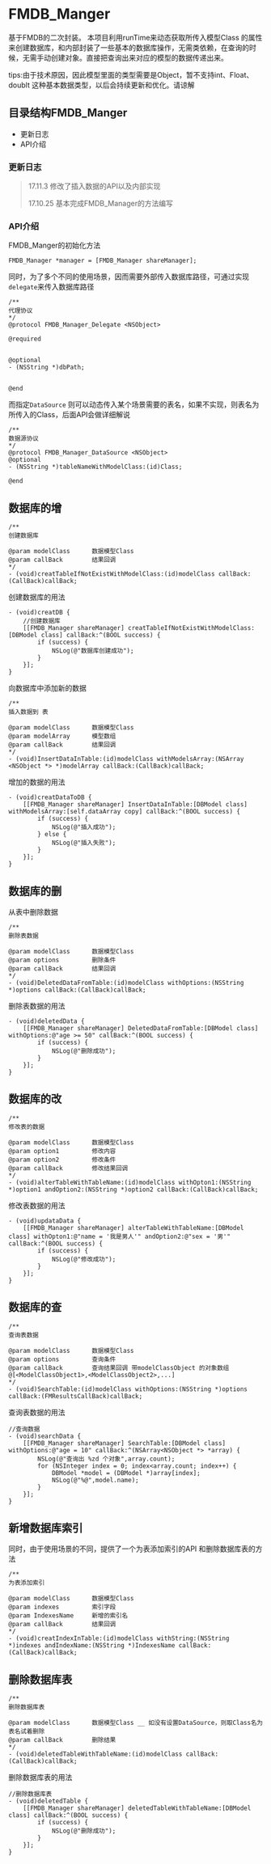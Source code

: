# FMDB_Manger
基于FMDB的二次封装。
本项目利用runTime来动态获取所传入模型Class 的属性来创建数据库，和内部封装了一些基本的数据库操作，无需类依赖，在查询的时候，无需手动创建对象。直接把查询出来对应的模型的数据传递出来。

tips:由于技术原因，因此模型里面的类型需要是Object，暂不支持int、Float、doublt 这种基本数据类型，以后会持续更新和优化。请谅解


## 目录结构FMDB_Manger
- 更新日志
- API介绍


### 更新日志
> 17.11.3 修改了插入数据的API以及内部实现
>
> 17.10.25 基本完成FMDB_Manager的方法编写


### API介绍
FMDB_Manger的初始化方法
```objc
FMDB_Manager *manager = [FMDB_Manager shareManager];
```

同时，为了多个不同的使用场景，因而需要外部传入数据库路径，可通过实现```delegate```来传入数据库路径
```objc
/**
代理协议
*/
@protocol FMDB_Manager_Delegate <NSObject>

@required


@optional
- (NSString *)dbPath;


@end
```
而指定```DataSource``` 则可以动态传入某个场景需要的表名，如果不实现，则表名为所传入的Class，后面API会做详细解说
```objc
/**
数据源协议
*/
@protocol FMDB_Manager_DataSource <NSObject>
@optional
- (NSString *)tableNameWithModelClass:(id)Class;

@end
```

## 数据库的增
```objc
/**
创建数据库

@param modelClass      数据模型Class
@param callBack        结果回调
*/
- (void)creatTableIfNotExistWithModelClass:(id)modelClass callBack:(CallBack)callBack;
```
创建数据库的用法
```objc
- (void)creatDB {
    //创建数据库
    [[FMDB_Manager shareManager] creatTableIfNotExistWithModelClass:[DBModel class] callBack:^(BOOL success) {
        if (success) {
            NSLog(@"数据库创建成功");
        }
    }];
}
```

向数据库中添加新的数据
```objc
/**
插入数据到 表

@param modelClass      数据模型Class
@param modelArray      模型数组
@param callBack        结果回调
*/
- (void)InsertDataInTable:(id)modelClass withModelsArray:(NSArray <NSObject *> *)modelArray callBack:(CallBack)callBack;
```
增加的数据的用法
```objc
- (void)creatDataToDB {
    [[FMDB_Manager shareManager] InsertDataInTable:[DBModel class] withModelsArray:[self.dataArray copy] callBack:^(BOOL success) {
        if (success) {
            NSLog(@"插入成功");
        } else {
            NSLog(@"插入失败");
        }
    }];
}
```




## 数据库的删
从表中删除数据
```objc
/**
删除表数据

@param modelClass      数据模型Class
@param options         删除条件
@param callBack        结果回调
*/
- (void)DeletedDataFromTable:(id)modelClass withOptions:(NSString *)options callBack:(CallBack)callBack;
```
删除表数据的用法
```objc
- (void)deletedData {
    [[FMDB_Manager shareManager] DeletedDataFromTable:[DBModel class] withOptions:@"age >= 50" callBack:^(BOOL success) {
        if (success) {
            NSLog(@"删除成功");
        }
    }];
}
```

## 数据库的改
```objc
/**
修改表的数据

@param modelClass      数据模型Class
@param option1         修改内容
@param option2         修改条件
@param callBack        修改结果回调
*/
- (void)alterTableWithTableName:(id)modelClass withOpton1:(NSString *)option1 andOption2:(NSString *)option2 callBack:(CallBack)callBack;
```
修改表数据的用法
```objc
- (void)updataData {
    [[FMDB_Manager shareManager] alterTableWithTableName:[DBModel class] withOpton1:@"name = '我是男人'" andOption2:@"sex = '男'" callBack:^(BOOL success) {
        if (success) {
            NSLog(@"修改成功");
        }
    }];
}
```

## 数据库的查
```objc
/**
查询表数据

@param modelClass      数据模型Class
@param options         查询条件
@param callBack        查询结果回调 带modelClassObject 的对象数组 @[<ModelClassObject1>,<ModelClassObject2>,...]
*/
- (void)SearchTable:(id)modelClass withOptions:(NSString *)options callBack:(FMResultsCallBack)callBack;
```
查询表数据的用法
```objc
//查询数据
- (void)searchData {
    [[FMDB_Manager shareManager] SearchTable:[DBModel class] withOptions:@"age = 10" callBack:^(NSArray<NSObject *> *array) {
        NSLog(@"查询出 %zd 个对象",array.count);
        for (NSInteger index = 0; index<array.count; index++) {
            DBModel *model = (DBModel *)array[index];
            NSLog(@"%@",model.name);
        }
    }];
}
```

## 新增数据库索引
同时，由于使用场景的不同，提供了一个为表添加索引的API 和删除数据库表的方法
```objc
/**
为表添加索引

@param modelClass      数据模型Class
@param indexes         索引字段
@param IndexesName     新增的索引名
@param callBack        结果回调
*/
- (void)creatIndexInTable:(id)modelClass withString:(NSString *)indexes andIndexName:(NSString *)IndexesName callBack:(CallBack)callBack;
```

## 删除数据库表
```objc
/**
删除数据库表

@param modelClass      数据模型Class __ 如没有设置DataSource，则取Class名为表名试着删除
@param callBack        删除结果
*/
- (void)deletedTableWithTableName:(id)modelClass callBack:(CallBack)callBack;
```
删除数据库表的用法
```objc
//删除数据库表
- (void)deletedTable {
    [[FMDB_Manager shareManager] deletedTableWithTableName:[DBModel class] callBack:^(BOOL success) {
        if (success) {
            NSLog(@"删除成功");
        }
    }];
}
```


